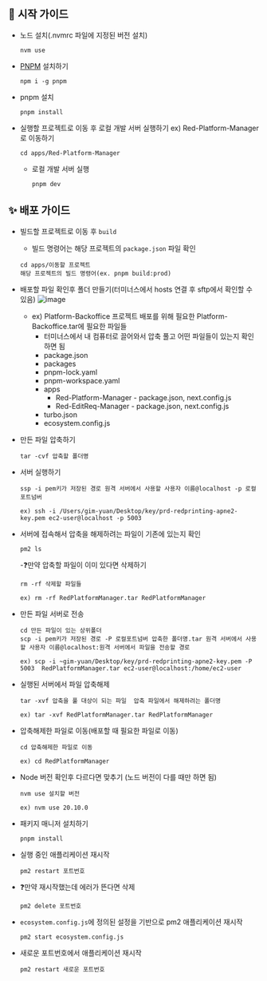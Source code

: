 ## 💫 시작 가이드
- 노드 설치(.nvmrc 파일에 지정된 버전 설치)
  ```
  nvm use
  ```
- [PNPM](https://pnpm.io/installation) 설치하기
  ```
  npm i -g pnpm
  ```
- pnpm 설치
  ```
  pnpm install
  ```
- 실행할 프로젝트로 이동 후 로컬 개발 서버 실행하기
  ex) Red-Platform-Manager로 이동하기
    ```
    cd apps/Red-Platform-Manager
    ```
  - 로컬 개발 서버 실행
    ```
    pnpm dev
    ```
  
## ✨ 배포 가이드
- 빌드할 프로젝트로 이동 후 `build`
  - 빌드 명령어는 해당 프로젝트의 `package.json` 파일 확인 
  ```
  cd apps/이동할 프로젝트
  해당 프로젝트의 빌드 명령어(ex. pnpm build:prod) 
  ```

- 배포할 파일 확인후 폴더 만들기(터미너스에서 hosts 연결 후 sftp에서 확인할 수 있음)
  ![image](https://github.com/user-attachments/assets/bd94ae1e-9b8c-427e-bc2f-1017938fdda9)

  - ex) Platform-Backoffice 프로젝트 배포를 위해 필요한 Platform-Backoffice.tar에 필요한 파일들
    - 터미너스에서 내 컴퓨터로 끌어와서 압축 풀고 어떤 파일들이 있는지 확인하면 됨
    - package.json
    - packages
    - pnpm-lock.yaml
    - pnpm-workspace.yaml
    - apps
      - Red-Platform-Manager - package.json, next.config.js
      - Red-EditReq-Manager - package.json, next.config.js
    - turbo.json
    - ecosystem.config.js
  
- 만든 파일 압축하기
  ```
  tar -cvf 압축할 폴더명
  ```
- 서버 실행하기
  ```
  ssp -i pem키가 저장된 경로 원격 서버에서 사용할 사용자 이름@localhost -p 로컬포트넘버
  
  ex) ssh -i /Users/gim-yuan/Desktop/key/prd-redprinting-apne2-key.pem ec2-user@localhost -p 5003
  ```
- 서버에 접속해서 압축을 해제하려는 파일이 기존에 있는지 확인
  ```
  pm2 ls
  ```
  -❓만약 압축할 파일이 이미 있다면 삭제하기
    ```
    rm -rf 삭제할 파일들

    ex) rm -rf RedPlatformManager.tar RedPlatformManager
    ```
- 만든 파일 서버로 전송
  ```
  cd 만든 파일이 있는 상위폴더
  scp -i pem키가 저장된 경로 -P 로컬포트넘버 압축한 폴더명.tar 원격 서버에서 사용할 사용자 이름@localhost:원격 서버에서 파일을 전송할 경로

  ex) scp -i ~gim-yuan/Desktop/key/prd-redprinting-apne2-key.pem -P 5003  RedPlatformManager.tar ec2-user@localhost:/home/ec2-user
  ```
- 실행된 서버에서 파일 압축해제
  ```
  tar -xvf 압축을 풀 대상이 되는 파일  압축 파일에서 해제하려는 폴더명

  ex) tar -xvf RedPlatformManager.tar RedPlatformManager
  ```
- 압축해제한 파일로 이동(배포할 때 필요한 파일로 이동)
  ```
  cd 압축해제한 파일로 이동

  ex) cd RedPlatformManager
  ```      
- Node 버전 확인후 다르다면 맞추기 (노드 버전이 다를 때만 하면 됨)
  ```
  nvm use 설치할 버전

  ex) nvm use 20.10.0
  ```
- 패키지 매니저 설치하기
  ```
  pnpm install
  ```
- 실행 중인 애플리케이션 재시작
  ```
  pm2 restart 포트번호
  ``` 
- ❓만약 재시작했는데 에러가 뜬다면 삭제
  ```
  pm2 delete 포트번호
  ```
- `ecosystem.config.js`에 정의된 설정을 기반으로 pm2 애플리케이션 재시작
  ```
  pm2 start ecosystem.config.js
  ```
- 새로운 포트번호에서 애플리케이션 재시작
  ```
  pm2 restart 새로운 포트번호
  ```
  

